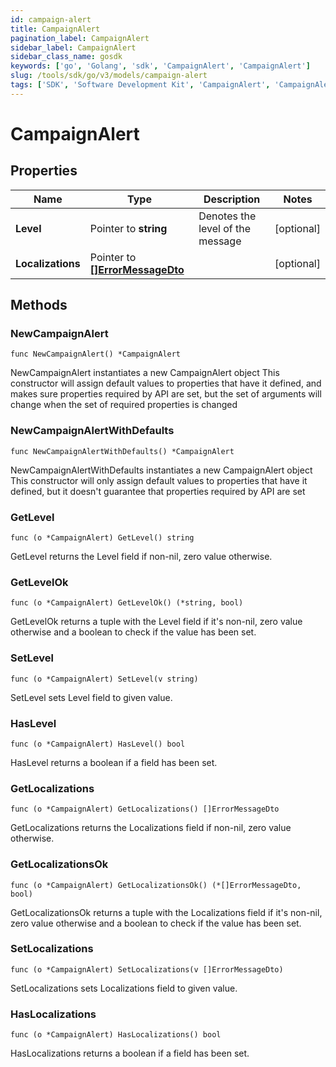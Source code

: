 ```yaml
---
id: campaign-alert
title: CampaignAlert
pagination_label: CampaignAlert
sidebar_label: CampaignAlert
sidebar_class_name: gosdk
keywords: ['go', 'Golang', 'sdk', 'CampaignAlert', 'CampaignAlert']
slug: /tools/sdk/go/v3/models/campaign-alert
tags: ['SDK', 'Software Development Kit', 'CampaignAlert', 'CampaignAlert']
---
```


# CampaignAlert

## Properties

| Name | Type | Description | Notes |
| --- | --- | --- | --- |
| **Level** | Pointer to **string** | Denotes the level of the message | [optional] |
| **Localizations** | Pointer to [**[]ErrorMessageDto**](error-message-dto) |  | [optional] |

## Methods

### NewCampaignAlert

`func NewCampaignAlert() *CampaignAlert`

NewCampaignAlert instantiates a new CampaignAlert object This constructor will assign default values to properties that have it defined, and makes sure properties required by API are set, but the set of arguments will change when the set of required properties is changed

### NewCampaignAlertWithDefaults

`func NewCampaignAlertWithDefaults() *CampaignAlert`

NewCampaignAlertWithDefaults instantiates a new CampaignAlert object This constructor will only assign default values to properties that have it defined, but it doesn't guarantee that properties required by API are set

### GetLevel

`func (o *CampaignAlert) GetLevel() string`

GetLevel returns the Level field if non-nil, zero value otherwise.

### GetLevelOk

`func (o *CampaignAlert) GetLevelOk() (*string, bool)`

GetLevelOk returns a tuple with the Level field if it's non-nil, zero value otherwise and a boolean to check if the value has been set.

### SetLevel

`func (o *CampaignAlert) SetLevel(v string)`

SetLevel sets Level field to given value.

### HasLevel

`func (o *CampaignAlert) HasLevel() bool`

HasLevel returns a boolean if a field has been set.

### GetLocalizations

`func (o *CampaignAlert) GetLocalizations() []ErrorMessageDto`

GetLocalizations returns the Localizations field if non-nil, zero value otherwise.

### GetLocalizationsOk

`func (o *CampaignAlert) GetLocalizationsOk() (*[]ErrorMessageDto, bool)`

GetLocalizationsOk returns a tuple with the Localizations field if it's non-nil, zero value otherwise and a boolean to check if the value has been set.

### SetLocalizations

`func (o *CampaignAlert) SetLocalizations(v []ErrorMessageDto)`

SetLocalizations sets Localizations field to given value.

### HasLocalizations

`func (o *CampaignAlert) HasLocalizations() bool`

HasLocalizations returns a boolean if a field has been set.
